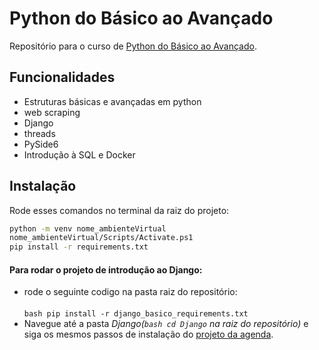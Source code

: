 # Python do Básico ao Avançado

Repositório para o curso de [Python do Básico ao Avançado](https://www.udemy.com/course/python-3-do-zero-ao-avancado/?couponCode=KEEPLEARNING).


## Funcionalidades
- Estruturas básicas e avançadas em python
- web scraping
- Django
- threads
- PySide6
- Introdução à SQL e Docker

## Instalação

Rode esses comandos no terminal da raiz do projeto:

```bash
python -m venv nome_ambienteVirtual
nome_ambienteVirtual/Scripts/Activate.ps1
pip install -r requirements.txt
```
#### Para rodar o projeto de introdução ao Django:
- rode o seguinte codigo na pasta raiz do repositório:<br></br>
```bash pip install -r django_basico_requirements.txt```
- Navegue até a pasta _Django(```bash cd Django``` na raiz do repositório)_ e siga os mesmos passos de instalação do [projeto da agenda](https://github.com/agostin-afk/agenda_django).